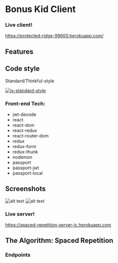 # Bonus Kid Client

### Live client!
https://protected-ridge-99600.herokuapp.com/

<!-- Create an account and start learning! It's that simple! Input an answer, hit submit!
If your guess is correct, you'll see a message saying so and your score tally increment!
If your guess is incorrect, you'll see a message saying so, and your score will remain unchanged! -->

## Features
<!-- - Learn 10 Spanish words!
- App will help you learn the words you don't know -->

## Code style
Standard/Thinkful-style

[![js-standard-style](https://img.shields.io/badge/code%20style-standard-brightgreen.svg?style=flat)](https://github.com/feross/standard)

### Front-end Tech:
- jwt-decode
- react
- react-dom
- react-redux
- react-router-dom
- redux
- redux-form
- redux-thunk
- nodemon
- passport
- passport-jwt
- passport-local

## Screenshots
![alt text](https://gdurl.com/gLkX4)
![alt text](https://gdurl.com/bzVl)
<!--![alt text](https://gdurl.com/5tlQ) -->

### Live server!
https://spaced-repetition-server-ic.herokuapp.com 

## The Algorithm: Spaced Repetition
<!-- Given a list of questions with corresponding "memory values", M, starting at 1:
Take the first question in the list
Ask the question
If the answer was correct:
  Double the value of M
If the answer was wrong:
  Reset M to 1
Move the question back M places in the list -->

### Endpoints
<!-- - /api/login (for user creation)
- /api/users (to see all the users) -->


